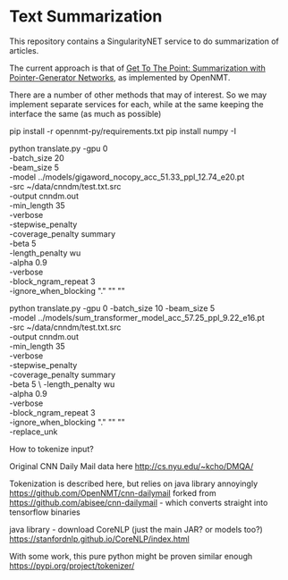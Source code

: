 # Text Summarization

This repository contains a SingularityNET service to do summarization of articles.

The current approach is that of [Get To The Point: Summarization with Pointer-Generator Networks](https://arxiv.org/pdf/1704.04368.pdf),
as implemented by OpenNMT.

There are a number of other methods that may of interest. So we may implement separate services for each,
while at the same keeping the interface the same (as much as possible)

pip install -r opennmt-py/requirements.txt
pip install numpy -I


python translate.py -gpu 0 \
                    -batch_size 20 \
                    -beam_size 5 \
                    -model ../models/gigaword_nocopy_acc_51.33_ppl_12.74_e20.pt \
                    -src ~/data/cnndm/test.txt.src \
                    -output cnndm.out \
                    -min_length 35 \
                    -verbose \
                    -stepwise_penalty \
                    -coverage_penalty summary \
                    -beta 5 \
                    -length_penalty wu \
                    -alpha 0.9 \
                    -verbose \
                    -block_ngram_repeat 3 \
                    -ignore_when_blocking "." "</t>" "<t>"

python translate.py -gpu 0 -batch_size 10 -beam_size 5 \
    -model ../models/sum_transformer_model_acc_57.25_ppl_9.22_e16.pt \
    -src ~/data/cnndm/test.txt.src \
    -output cnndm.out \
    -min_length 35 \
    -verbose \
    -stepwise_penalty \
    -coverage_penalty summary \
    -beta 5 \ 
    -length_penalty wu \
    -alpha 0.9 \
    -verbose \
    -block_ngram_repeat 3 \
    -ignore_when_blocking "." "</t>" "<t>" \
    -replace_unk

How to tokenize input?

Original CNN Daily Mail data here http://cs.nyu.edu/~kcho/DMQA/

Tokenization is described here, but relies on java library annoyingly
https://github.com/OpenNMT/cnn-dailymail
forked from https://github.com/abisee/cnn-dailymail - which converts straight into tensorflow binaries

java library - download CoreNLP (just the main JAR? or models too?)
https://stanfordnlp.github.io/CoreNLP/index.html

With some work, this pure python might be proven similar enough https://pypi.org/project/tokenizer/

